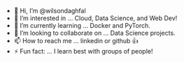 - 👋 Hi, I’m @wilsondaghfal
- 👀 I’m interested in ... Cloud, Data Science, and Web Dev!
- 🌱 I’m currently learning ... Docker and PyTorch.
- 💞️ I’m looking to collaborate on ... Data Science projects.
- 📫 How to reach me ... linkedin or github 👍
- ⚡ Fun fact: ... I learn best with groups of people!

<!---
wilsondaghfal/wilsondaghfal is a ✨ special ✨ repository because its `README.md` (this file) appears on your GitHub profile.
You can click the Preview link to take a look at your changes.
--->
